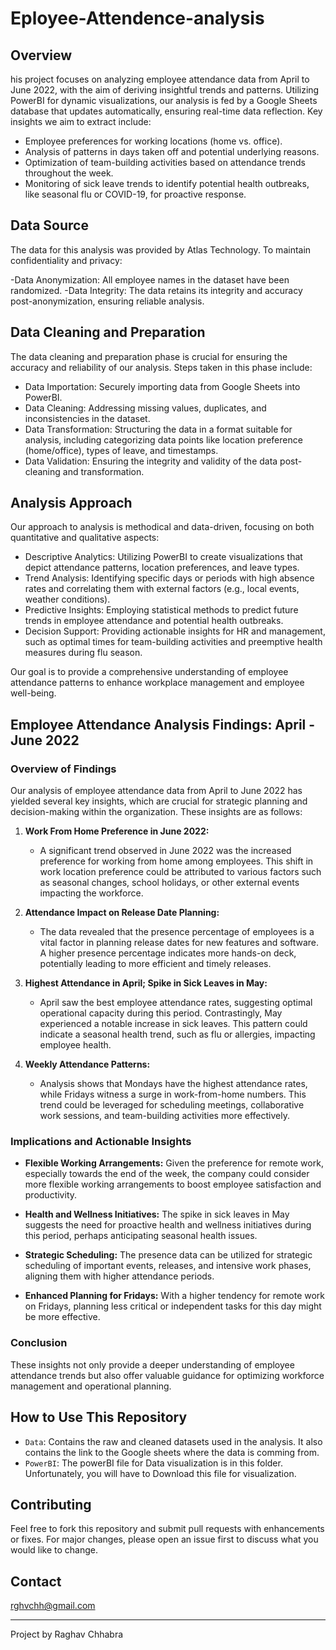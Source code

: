 # Eployee-Attendence-analysis

## Overview
his project focuses on analyzing employee attendance data from April to June 2022, with the aim of deriving insightful trends and patterns. Utilizing PowerBI for dynamic visualizations, our analysis is fed by a Google Sheets database that updates automatically, ensuring real-time data reflection. Key insights we aim to extract include:

- Employee preferences for working locations (home vs. office).
- Analysis of patterns in days taken off and potential underlying reasons.
- Optimization of team-building activities based on attendance trends throughout the week.
- Monitoring of sick leave trends to identify potential health outbreaks, like seasonal flu or COVID-19, for proactive response.

## Data Source
The data for this analysis was provided by Atlas Technology. To maintain confidentiality and privacy:

-Data Anonymization: All employee names in the dataset have been randomized.
-Data Integrity: The data retains its integrity and accuracy post-anonymization, ensuring reliable analysis.

## Data Cleaning and Preparation
The data cleaning and preparation phase is crucial for ensuring the accuracy and reliability of our analysis. Steps taken in this phase include:

- Data Importation: Securely importing data from Google Sheets into PowerBI.
- Data Cleaning: Addressing missing values, duplicates, and inconsistencies in the dataset.
- Data Transformation: Structuring the data in a format suitable for analysis, including categorizing data points like location preference (home/office), types of leave, and timestamps.
- Data Validation: Ensuring the integrity and validity of the data post-cleaning and transformation.

## Analysis Approach

Our approach to analysis is methodical and data-driven, focusing on both quantitative and qualitative aspects:

- Descriptive Analytics: Utilizing PowerBI to create visualizations that depict attendance patterns, location preferences, and leave types.
- Trend Analysis: Identifying specific days or periods with high absence rates and correlating them with external factors (e.g., local events, weather conditions).
- Predictive Insights: Employing statistical methods to predict future trends in employee attendance and potential health outbreaks.
- Decision Support: Providing actionable insights for HR and management, such as optimal times for team-building activities and preemptive health measures during flu season.
  
Our goal is to provide a comprehensive understanding of employee attendance patterns to enhance workplace management and employee well-being.

## Employee Attendance Analysis Findings: April - June 2022

### Overview of Findings
Our analysis of employee attendance data from April to June 2022 has yielded several key insights, which are crucial for strategic planning and decision-making within the organization. These insights are as follows:

1. **Work From Home Preference in June 2022:**
   - A significant trend observed in June 2022 was the increased preference for working from home among employees. This shift in work location preference could be attributed to various factors such as seasonal changes, school holidays, or other external events impacting the workforce.

2. **Attendance Impact on Release Date Planning:**
   - The data revealed that the presence percentage of employees is a vital factor in planning release dates for new features and software. A higher presence percentage indicates more hands-on deck, potentially leading to more efficient and timely releases.

3. **Highest Attendance in April; Spike in Sick Leaves in May:**
   - April saw the best employee attendance rates, suggesting optimal operational capacity during this period. Contrastingly, May experienced a notable increase in sick leaves. This pattern could indicate a seasonal health trend, such as flu or allergies, impacting employee health.

4. **Weekly Attendance Patterns:**
   - Analysis shows that Mondays have the highest attendance rates, while Fridays witness a surge in work-from-home numbers. This trend could be leveraged for scheduling meetings, collaborative work sessions, and team-building activities more effectively.

### Implications and Actionable Insights
- **Flexible Working Arrangements:** Given the preference for remote work, especially towards the end of the week, the company could consider more flexible working arrangements to boost employee satisfaction and productivity.
  
- **Health and Wellness Initiatives:** The spike in sick leaves in May suggests the need for proactive health and wellness initiatives during this period, perhaps anticipating seasonal health issues.

- **Strategic Scheduling:** The presence data can be utilized for strategic scheduling of important events, releases, and intensive work phases, aligning them with higher attendance periods.

- **Enhanced Planning for Fridays:** With a higher tendency for remote work on Fridays, planning less critical or independent tasks for this day might be more effective.

### Conclusion
These insights not only provide a deeper understanding of employee attendance trends but also offer valuable guidance for optimizing workforce management and operational planning.

## How to Use This Repository
- `Data`: Contains the raw and cleaned datasets used in the analysis. It also contains the link to the Google sheets where the data is comming from.
- `PowerBI`: The powerBI file for Data visualization is in this folder. Unfortunately, you will have to Download this file for visualization.

## Contributing
Feel free to fork this repository and submit pull requests with enhancements or fixes. For major changes, please open an issue first to discuss what you would like to change.

## Contact
rghvchh@gmail.com

---
Project by Raghav Chhabra
